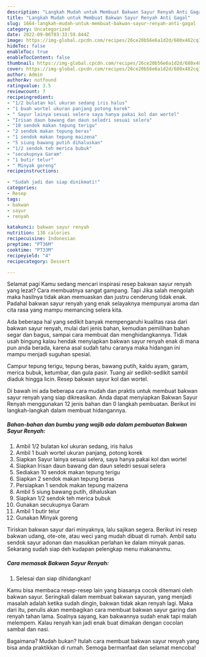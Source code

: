 ```yaml
---
description: "Langkah Mudah untuk Membuat Bakwan Sayur Renyah Anti Gagal"
title: "Langkah Mudah untuk Membuat Bakwan Sayur Renyah Anti Gagal"
slug: 1664-langkah-mudah-untuk-membuat-bakwan-sayur-renyah-anti-gagal
category: Uncategorized
date: 2022-09-06T03:33:59.844Z
image: https://img-global.cpcdn.com/recipes/26ce20b56e6a1d2d/680x482cq70/bakwan-sayur-renyah-foto-resep-utama.jpg
hideToc: false
enableToc: true
enableTocContent: false
thumbnail: https://img-global.cpcdn.com/recipes/26ce20b56e6a1d2d/680x482cq70/bakwan-sayur-renyah-foto-resep-utama.jpg
cover: https://img-global.cpcdn.com/recipes/26ce20b56e6a1d2d/680x482cq70/bakwan-sayur-renyah-foto-resep-utama.jpg
author: Admin
authorAv: notfound
ratingvalue: 3.5
reviewcount: 7
recipeingredient:
- "1/2 bulatan kol ukuran sedang iris halus"
- "1 buah wortel ukuran panjang potong korek"
- " Sayur lainya sesuai selera saya hanya pakai kol dan wortel"
- "Irisan daun bawang dan daun seledri sesuai selera"
- "10 sendok makan tepung terigu"
- "2 sendok makan tepung beras"
- "1 sendok makan tepung maizena"
- "5 siung bawang putih dihaluskan"
- "1/2 sendok teh merica bubuk"
- "secukupnya Garam"
- "1 butir telur"
- " Minyak goreng"
recipeinstructions:

- "Sudah jadi dan siap dinikmati!"
categories:
- Resep
tags:
- bakwan
- sayur
- renyah

katakunci: bakwan sayur renyah 
nutrition: 138 calories
recipecuisine: Indonesian
preptime: "PT36M"
cooktime: "PT33M"
recipeyield: "4"
recipecategory: Dessert

---
```



Selamat pagi Kamu sedang mencari inspirasi resep bakwan sayur renyah yang lezat? Cara membuatnya sangat gampang. Tapi Jika salah mengolah maka hasilnya tidak akan memuaskan dan justru cenderung tidak enak. Padahal bakwan sayur renyah yang enak selayaknya mempunyai aroma dan cita rasa yang mampu memancing selera kita.


Ada beberapa hal yang sedikit banyak mempengaruhi kualitas rasa dari bakwan sayur renyah, mulai dari jenis bahan, kemudian pemilihan bahan segar dan bagus, sampai cara membuat dan menghidangkannya. Tidak usah bingung kalau hendak menyiapkan bakwan sayur renyah enak di mana pun anda berada, karena asal sudah tahu caranya maka hidangan ini mampu menjadi suguhan spesial.

Campur tepung terigu, tepung beras, bawang putih, kaldu ayam, garam, merica bubuk, ketumbar, dan gula pasir. Tuang air sedikit-sedikit sambil diaduk hingga licin. Resep bakwan sayur kol dan wortel.


Di bawah ini ada beberapa cara mudah dan praktis untuk membuat bakwan sayur renyah yang siap dikreasikan. Anda dapat menyiapkan Bakwan Sayur Renyah menggunakan 12 jenis bahan dan 0 langkah pembuatan. Berikut ini langkah-langkah dalam membuat hidangannya.

<!--inarticleads1-->

##### Bahan-bahan dan bumbu yang wajib ada dalam pembuatan Bakwan Sayur Renyah:

1. Ambil 1/2 bulatan kol ukuran sedang, iris halus
1. Ambil 1 buah wortel ukuran panjang, potong korek
1. Siapkan  Sayur lainya sesuai selera, saya hanya pakai kol dan wortel
1. Siapkan Irisan daun bawang dan daun seledri sesuai selera
1. Sediakan 10 sendok makan tepung terigu
1. Siapkan 2 sendok makan tepung beras
1. Persiapkan 1 sendok makan tepung maizena
1. Ambil 5 siung bawang putih, dihaluskan
1. Siapkan 1/2 sendok teh merica bubuk
1. Gunakan secukupnya Garam
1. Ambil 1 butir telur
1. Gunakan  Minyak goreng


Tiriskan bakwan sayur dari minyaknya, lalu sajikan segera. Berikut ini resep bakwan udang, ote-ote, atau weci yang mudah dibuat di rumah. Ambil satu sendok sayur adonan dan masukkan perlahan ke dalam minyak panas. Sekarang sudah siap deh kudapan pelengkap menu makananmu. 

<!--inarticleads2-->

##### Cara memasak Bakwan Sayur Renyah:


1. Selesai dan siap dihidangkan!

Kamu bisa membaca resep-resep lain yang biasanya cocok ditemani oleh bakwan sayur. Seringkali dalam membuat bakwan sayuran, yang menjadi masalah adalah ketika sudah dingin, bakwan tidak akan renyah lagi. Maka dari itu, penulis akan membagikan cara membuat bakwan sayur garing dan renyah tahan lama. Soalnya sayang, kan bakwannya sudah enak tapi malah melempem. Kalau renyah kan jadi enak buat dimakan dengan cocolan sambal dan nasi. 

Bagaimana? Mudah bukan? Itulah cara membuat bakwan sayur renyah yang bisa anda praktikkan di rumah. Semoga bermanfaat dan selamat mencoba!
